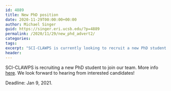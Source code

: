 ```yaml
---
id: 4889
title: New PhD position
date: 2020-11-29T00:00:00+00:00
author: Michael Singer
guid: https://singer.eri.ucsb.edu/?p=4889
permalink: /2020/11/29/new_phd_advert2/
categories:
tags:
excerpt: "SCI-CLAWPS is currently looking to recruit a new PhD student."
header:
---
```


SCI-CLAWPS is recruiting a new PhD student to join our team. More info [here](https://www.findaphd.com/phds/project/analysing-the-expression-of-climate-change-within-big-continental-scale-rainfall-datasets-and-the-impacts-on-the-water-balance/?p120610). We look forward to hearing from interested candidates!  

Deadline: Jan 9, 2021.


